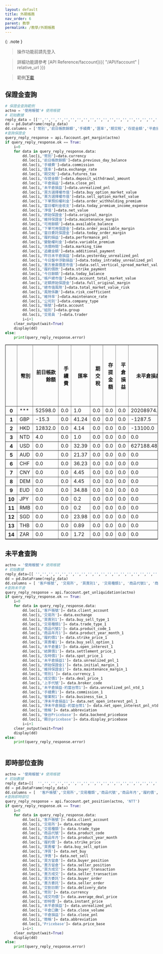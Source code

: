 ```yaml
---
layout: default
title: 外期帳務
nav_order: 6
parent: 教學
permalink: /教學/外期帳務
--- 
```

{: .note }
> 操作功能前請先登入

> 詳細功能請參考 [API Reference/faccount]({{ "/API/faccount" | relative_url }})

> 範例[下載](sample/外期帳務範例.ipynb)

## 保證金查詢

```python
# 保證金查詢範例
actno = '使用帳號'# 使用帳號
# 初始數據
reply_data = [['','','','','','','','','','','','','','','','','','','','','','','','','','','','','','','','','','','','']]
dd = pd.DataFrame(reply_data)
dd.columns = ['幣別','前日帳款餘額','手續費','匯率','期交稅','存提金額','平倉損益','未平倉損益','買方選擇權市值','賣方選擇權市值','下單預扣權利金','當日權利金收支','淨值','原始保證金','維持保證金','可用餘額','下單可用保證金','當日委託保證金','履約損益','變動權利金','洗價時間','追繳金額','昨日未平倉損益','今日盤中浮動損益','賣方垂直價差市值','履約價款','今日餘額','帳戶總市值','足額原始保證金','總市值風險','風險係數','維持率','公司別','帳號','組別','交易員']
#查詢保證金
query_reply_response = api.faccount.get_margin(actno)
if query_reply_response.ok == True:
    i=0
    for data in query_reply_response.data:   
        dd.loc[i,'幣別']=data.currency
        dd.loc[i,'前日帳款餘額']=data.previous_day_balance
        dd.loc[i,'手續費']=data.commission
        dd.loc[i,'匯率']=data.exchange_rate
        dd.loc[i,'期交稅']=data.futures_tax
        dd.loc[i,'存提金額']=data.deposit_withdrawal_amount
        dd.loc[i,'平倉損益']=data.close_pnl
        dd.loc[i,'未平倉損益']=data.unrealized_pnl
        dd.loc[i,'買方選擇權市值']=data.buy_option_market_value
        dd.loc[i,'賣方選擇權市值']=data.sell_option_market_value
        dd.loc[i,'下單預扣權利金']=data.order_withholding_premium
        dd.loc[i,'當日權利金收支']=data.today_premium_income_expense
        dd.loc[i,'淨值']=data.net_value
        dd.loc[i,'原始保證金']=data.original_margin
        dd.loc[i,'維持保證金']=data.maintenance_margin
        dd.loc[i,'可用餘額']=data.available_balance
        dd.loc[i,'下單可用保證金']=data.order_available_margin
        dd.loc[i,'當日委託保證金']=data.today_order_margin
        dd.loc[i,'履約損益']=data.performance_pnl
        dd.loc[i,'變動權利金']=data.variable_premium
        dd.loc[i,'洗價時間']=data.marking_time
        dd.loc[i,'追繳金額']=data.additional_payment
        dd.loc[i,'昨日未平倉損益']=data.yesterday_unrealized_pnl
        dd.loc[i,'今日盤中浮動損益']=data.today_intraday_unrealized_pnl
        dd.loc[i,'賣方垂直價差市值']=data.sell_vertical_spread_market_value
        dd.loc[i,'履約價款']=data.strike_payment
        dd.loc[i,'今日餘額']=data.today_balance
        dd.loc[i,'帳戶總市值']=data.account_total_market_value
        dd.loc[i,'足額原始保證金']=data.full_original_margin
        dd.loc[i,'總市值風險']=data.total_market_value_risk
        dd.loc[i,'風險係數']=data.risk_coefficient
        dd.loc[i,'維持率']=data.maintenance_rate
        dd.loc[i,'公司別']=data.company_type
        dd.loc[i,'帳號']=data.account
        dd.loc[i,'組別']=data.group
        dd.loc[i,'交易員 ']=data.trader 
        i=i+1 
    clear_output(wait=True)
    display(dd)
else:
    print(query_reply_response.error)

```


<div>
<style scoped>
    .dataframe tbody tr th:only-of-type {
        vertical-align: middle;
    }

    .dataframe tbody tr th {
        vertical-align: top;
    }

    .dataframe thead th {
        text-align: right;
    }
</style>
<table border="1" class="dataframe">
  <thead>
    <tr style="text-align: right;">
      <th></th>
      <th>幣別</th>
      <th>前日帳款餘額</th>
      <th>手續費</th>
      <th>匯率</th>
      <th>期交稅</th>
      <th>存提金額</th>
      <th>平倉損益</th>
      <th>未平倉損益</th>
      <th>買方選擇權市值</th>
      <th>賣方選擇權市值</th>
      <th>下單預扣權利金</th>
      <th>當日權利金收支</th>
      <th>淨值</th>
      <th>原始保證金</th>
      <th>維持保證金</th>
      <th>可用餘額</th>
      <th>下單可用保證金</th>
      <th>當日委託保證金</th>
      <th>履約損益</th>
      <th>變動權利金</th>
      <th>洗價時間</th>
      <th>追繳金額</th>
      <th>昨日未平倉損益</th>
      <th>今日盤中浮動損益</th>
      <th>賣方垂直價差市值</th>
      <th>履約價款</th>
      <th>今日餘額</th>
      <th>帳戶總市值</th>
      <th>足額原始保證金</th>
      <th>總市值風險</th>
      <th>風險係數</th>
      <th>維持率</th>
      <th>公司別</th>
      <th>帳號</th>
      <th>組別</th>
      <th>交易員</th>
      <th>交易員</th>
    </tr>
  </thead>
  <tbody>
    <tr>
      <th>0</th>
      <td>***</td>
      <td>52598.0</td>
      <td>0.0</td>
      <td>1.0</td>
      <td>0.0</td>
      <td>0.0</td>
      <td>0.0</td>
      <td>20208974.0</td>
      <td>0.0</td>
      <td>0.0</td>
      <td>0.0</td>
      <td>0.0</td>
      <td>20261572.0</td>
      <td>145954289.0</td>
      <td>132328122.0</td>
      <td>-145901691.0</td>
      <td>0.0</td>
      <td>0.0</td>
      <td>0.0</td>
      <td>0.0</td>
      <td>000000</td>
      <td>-125692717.0</td>
      <td>0.0</td>
      <td>20208974.0</td>
      <td>0.0</td>
      <td>0.0</td>
      <td>52598.0</td>
      <td>20261572.0</td>
      <td>145954289.0</td>
      <td>13.88</td>
      <td>13.88</td>
      <td>15.31</td>
      <td>F008000</td>
      <td>9808401</td>
      <td></td>
      <td></td>
      <td></td>
    </tr>
    <tr>
      <th>1</th>
      <td>GBP</td>
      <td>-15.3</td>
      <td>0.0</td>
      <td>41.24</td>
      <td>0.0</td>
      <td>0.0</td>
      <td>0.0</td>
      <td>-1287.5</td>
      <td>0.0</td>
      <td>0.0</td>
      <td>0.0</td>
      <td>0.0</td>
      <td>-1302.8</td>
      <td>2640.0</td>
      <td>2400.0</td>
      <td>-3942.8</td>
      <td>0.0</td>
      <td>0.0</td>
      <td>0.0</td>
      <td>0.0</td>
      <td>094743</td>
      <td>-3942.8</td>
      <td>0.0</td>
      <td>-1287.5</td>
      <td>0.0</td>
      <td>0.0</td>
      <td>-15.3</td>
      <td>-1302.8</td>
      <td>2640.0</td>
      <td>-49.35</td>
      <td>-49.35</td>
      <td>-54.28</td>
      <td>F008000</td>
      <td>9808401</td>
      <td></td>
      <td>NaN</td>
      <td></td>
    </tr>
    <tr>
      <th>2</th>
      <td>HKD</td>
      <td>12832.0</td>
      <td>0.0</td>
      <td>4.14</td>
      <td>0.0</td>
      <td>0.0</td>
      <td>0.0</td>
      <td>-13100.0</td>
      <td>0.0</td>
      <td>0.0</td>
      <td>0.0</td>
      <td>0.0</td>
      <td>-268.0</td>
      <td>192850.0</td>
      <td>154280.0</td>
      <td>-193118.0</td>
      <td>0.0</td>
      <td>0.0</td>
      <td>0.0</td>
      <td>0.0</td>
      <td>140909</td>
      <td>-193118.0</td>
      <td>0.0</td>
      <td>-13100.0</td>
      <td>0.0</td>
      <td>0.0</td>
      <td>12832.0</td>
      <td>-268.0</td>
      <td>192850.0</td>
      <td>-0.14</td>
      <td>-0.14</td>
      <td>-0.17</td>
      <td>F008000</td>
      <td>9808401</td>
      <td></td>
      <td>NaN</td>
      <td></td>
    </tr>
    <tr>
      <th>3</th>
      <td>NTD</td>
      <td>4.0</td>
      <td>0.0</td>
      <td>1.0</td>
      <td>0.0</td>
      <td>0.0</td>
      <td>0.0</td>
      <td>0.0</td>
      <td>0.0</td>
      <td>0.0</td>
      <td>0.0</td>
      <td>0.0</td>
      <td>4.0</td>
      <td>0.0</td>
      <td>0.0</td>
      <td>4.0</td>
      <td>0.0</td>
      <td>0.0</td>
      <td>0.0</td>
      <td>0.0</td>
      <td>000000</td>
      <td>4.0</td>
      <td>0.0</td>
      <td>0.0</td>
      <td>0.0</td>
      <td>0.0</td>
      <td>4.0</td>
      <td>4.0</td>
      <td>0.0</td>
      <td>9999.99</td>
      <td>9999.99</td>
      <td>0.0</td>
      <td>F008000</td>
      <td>9808401</td>
      <td></td>
      <td>NaN</td>
      <td></td>
    </tr>
    <tr>
      <th>4</th>
      <td>USD</td>
      <td>0.0</td>
      <td>0.0</td>
      <td>32.39</td>
      <td>0.0</td>
      <td>0.0</td>
      <td>0.0</td>
      <td>627188.48</td>
      <td>0.0</td>
      <td>0.0</td>
      <td>0.0</td>
      <td>0.0</td>
      <td>627188.48</td>
      <td>4477699.0</td>
      <td>4062290.0</td>
      <td>-4477699.0</td>
      <td>0.0</td>
      <td>0.0</td>
      <td>0.0</td>
      <td>0.0</td>
      <td>140909</td>
      <td>-3850510.52</td>
      <td>0.0</td>
      <td>627188.48</td>
      <td>0.0</td>
      <td>0.0</td>
      <td>0.0</td>
      <td>627188.48</td>
      <td>4477699.0</td>
      <td>14.01</td>
      <td>14.01</td>
      <td>15.44</td>
      <td>F008000</td>
      <td>9808401</td>
      <td></td>
      <td>NaN</td>
      <td></td>
    </tr>
    <tr>
      <th>5</th>
      <td>AUD</td>
      <td>0.0</td>
      <td>0.0</td>
      <td>21.37</td>
      <td>0.0</td>
      <td>0.0</td>
      <td>0.0</td>
      <td>0.0</td>
      <td>0.0</td>
      <td>0.0</td>
      <td>0.0</td>
      <td>0.0</td>
      <td>0.0</td>
      <td>0.0</td>
      <td>0.0</td>
      <td>0.0</td>
      <td>0.0</td>
      <td>0.0</td>
      <td>0.0</td>
      <td>0.0</td>
      <td>000000</td>
      <td>0.0</td>
      <td>0.0</td>
      <td>0.0</td>
      <td>0.0</td>
      <td>0.0</td>
      <td>0.0</td>
      <td>0.0</td>
      <td>0.0</td>
      <td>0.0</td>
      <td>0.0</td>
      <td>0.0</td>
      <td>F008000</td>
      <td>9808401</td>
      <td></td>
      <td>NaN</td>
      <td></td>
    </tr>
    <tr>
      <th>6</th>
      <td>CHF</td>
      <td>0.0</td>
      <td>0.0</td>
      <td>36.23</td>
      <td>0.0</td>
      <td>0.0</td>
      <td>0.0</td>
      <td>0.0</td>
      <td>0.0</td>
      <td>0.0</td>
      <td>0.0</td>
      <td>0.0</td>
      <td>0.0</td>
      <td>0.0</td>
      <td>0.0</td>
      <td>0.0</td>
      <td>0.0</td>
      <td>0.0</td>
      <td>0.0</td>
      <td>0.0</td>
      <td>000000</td>
      <td>0.0</td>
      <td>0.0</td>
      <td>0.0</td>
      <td>0.0</td>
      <td>0.0</td>
      <td>0.0</td>
      <td>0.0</td>
      <td>0.0</td>
      <td>0.0</td>
      <td>0.0</td>
      <td>0.0</td>
      <td>F008000</td>
      <td>9808401</td>
      <td></td>
      <td>NaN</td>
      <td></td>
    </tr>
    <tr>
      <th>7</th>
      <td>CNY</td>
      <td>0.0</td>
      <td>0.0</td>
      <td>4.45</td>
      <td>0.0</td>
      <td>0.0</td>
      <td>0.0</td>
      <td>0.0</td>
      <td>0.0</td>
      <td>0.0</td>
      <td>0.0</td>
      <td>0.0</td>
      <td>0.0</td>
      <td>0.0</td>
      <td>0.0</td>
      <td>0.0</td>
      <td>0.0</td>
      <td>0.0</td>
      <td>0.0</td>
      <td>0.0</td>
      <td>000000</td>
      <td>0.0</td>
      <td>0.0</td>
      <td>0.0</td>
      <td>0.0</td>
      <td>0.0</td>
      <td>0.0</td>
      <td>0.0</td>
      <td>0.0</td>
      <td>0.0</td>
      <td>0.0</td>
      <td>0.0</td>
      <td>F008000</td>
      <td>9808401</td>
      <td></td>
      <td>NaN</td>
      <td></td>
    </tr>
    <tr>
      <th>8</th>
      <td>DEM</td>
      <td>0.0</td>
      <td>0.0</td>
      <td>4.45</td>
      <td>0.0</td>
      <td>0.0</td>
      <td>0.0</td>
      <td>0.0</td>
      <td>0.0</td>
      <td>0.0</td>
      <td>0.0</td>
      <td>0.0</td>
      <td>0.0</td>
      <td>0.0</td>
      <td>0.0</td>
      <td>0.0</td>
      <td>0.0</td>
      <td>0.0</td>
      <td>0.0</td>
      <td>0.0</td>
      <td>000000</td>
      <td>0.0</td>
      <td>0.0</td>
      <td>0.0</td>
      <td>0.0</td>
      <td>0.0</td>
      <td>0.0</td>
      <td>0.0</td>
      <td>0.0</td>
      <td>0.0</td>
      <td>0.0</td>
      <td>0.0</td>
      <td>F008000</td>
      <td>9808401</td>
      <td></td>
      <td>NaN</td>
      <td></td>
    </tr>
    <tr>
      <th>9</th>
      <td>EUD</td>
      <td>0.0</td>
      <td>0.0</td>
      <td>34.88</td>
      <td>0.0</td>
      <td>0.0</td>
      <td>0.0</td>
      <td>0.0</td>
      <td>0.0</td>
      <td>0.0</td>
      <td>0.0</td>
      <td>0.0</td>
      <td>0.0</td>
      <td>0.0</td>
      <td>0.0</td>
      <td>0.0</td>
      <td>0.0</td>
      <td>0.0</td>
      <td>0.0</td>
      <td>0.0</td>
      <td>000000</td>
      <td>0.0</td>
      <td>0.0</td>
      <td>0.0</td>
      <td>0.0</td>
      <td>0.0</td>
      <td>0.0</td>
      <td>0.0</td>
      <td>0.0</td>
      <td>0.0</td>
      <td>0.0</td>
      <td>0.0</td>
      <td>F008000</td>
      <td>9808401</td>
      <td></td>
      <td>NaN</td>
      <td></td>
    </tr>
    <tr>
      <th>10</th>
      <td>JPY</td>
      <td>0.0</td>
      <td>0.0</td>
      <td>0.2</td>
      <td>0.0</td>
      <td>0.0</td>
      <td>0.0</td>
      <td>0.0</td>
      <td>0.0</td>
      <td>0.0</td>
      <td>0.0</td>
      <td>0.0</td>
      <td>0.0</td>
      <td>0.0</td>
      <td>0.0</td>
      <td>0.0</td>
      <td>0.0</td>
      <td>0.0</td>
      <td>0.0</td>
      <td>0.0</td>
      <td>000000</td>
      <td>0.0</td>
      <td>0.0</td>
      <td>0.0</td>
      <td>0.0</td>
      <td>0.0</td>
      <td>0.0</td>
      <td>0.0</td>
      <td>0.0</td>
      <td>0.0</td>
      <td>0.0</td>
      <td>0.0</td>
      <td>F008000</td>
      <td>9808401</td>
      <td></td>
      <td>NaN</td>
      <td></td>
    </tr>
    <tr>
      <th>11</th>
      <td>RMB</td>
      <td>0.0</td>
      <td>0.0</td>
      <td>0.2</td>
      <td>0.0</td>
      <td>0.0</td>
      <td>0.0</td>
      <td>0.0</td>
      <td>0.0</td>
      <td>0.0</td>
      <td>0.0</td>
      <td>0.0</td>
      <td>0.0</td>
      <td>0.0</td>
      <td>0.0</td>
      <td>0.0</td>
      <td>0.0</td>
      <td>0.0</td>
      <td>0.0</td>
      <td>0.0</td>
      <td>000000</td>
      <td>0.0</td>
      <td>0.0</td>
      <td>0.0</td>
      <td>0.0</td>
      <td>0.0</td>
      <td>0.0</td>
      <td>0.0</td>
      <td>0.0</td>
      <td>0.0</td>
      <td>0.0</td>
      <td>0.0</td>
      <td>F008000</td>
      <td>9808401</td>
      <td></td>
      <td>NaN</td>
      <td></td>
    </tr>
    <tr>
      <th>12</th>
      <td>SGD</td>
      <td>0.0</td>
      <td>0.0</td>
      <td>23.98</td>
      <td>0.0</td>
      <td>0.0</td>
      <td>0.0</td>
      <td>0.0</td>
      <td>0.0</td>
      <td>0.0</td>
      <td>0.0</td>
      <td>0.0</td>
      <td>0.0</td>
      <td>0.0</td>
      <td>0.0</td>
      <td>0.0</td>
      <td>0.0</td>
      <td>0.0</td>
      <td>0.0</td>
      <td>0.0</td>
      <td>000000</td>
      <td>0.0</td>
      <td>0.0</td>
      <td>0.0</td>
      <td>0.0</td>
      <td>0.0</td>
      <td>0.0</td>
      <td>0.0</td>
      <td>0.0</td>
      <td>0.0</td>
      <td>0.0</td>
      <td>0.0</td>
      <td>F008000</td>
      <td>9808401</td>
      <td></td>
      <td>NaN</td>
      <td></td>
    </tr>
    <tr>
      <th>13</th>
      <td>THB</td>
      <td>0.0</td>
      <td>0.0</td>
      <td>0.89</td>
      <td>0.0</td>
      <td>0.0</td>
      <td>0.0</td>
      <td>0.0</td>
      <td>0.0</td>
      <td>0.0</td>
      <td>0.0</td>
      <td>0.0</td>
      <td>0.0</td>
      <td>0.0</td>
      <td>0.0</td>
      <td>0.0</td>
      <td>0.0</td>
      <td>0.0</td>
      <td>0.0</td>
      <td>0.0</td>
      <td>000000</td>
      <td>0.0</td>
      <td>0.0</td>
      <td>0.0</td>
      <td>0.0</td>
      <td>0.0</td>
      <td>0.0</td>
      <td>0.0</td>
      <td>0.0</td>
      <td>0.0</td>
      <td>0.0</td>
      <td>0.0</td>
      <td>F008000</td>
      <td>9808401</td>
      <td></td>
      <td>NaN</td>
      <td></td>
    </tr>
    <tr>
      <th>14</th>
      <td>ZAR</td>
      <td>0.0</td>
      <td>0.0</td>
      <td>1.72</td>
      <td>0.0</td>
      <td>0.0</td>
      <td>0.0</td>
      <td>0.0</td>
      <td>0.0</td>
      <td>0.0</td>
      <td>0.0</td>
      <td>0.0</td>
      <td>0.0</td>
      <td>0.0</td>
      <td>0.0</td>
      <td>0.0</td>
      <td>0.0</td>
      <td>0.0</td>
      <td>0.0</td>
      <td>0.0</td>
      <td>000000</td>
      <td>0.0</td>
      <td>0.0</td>
      <td>0.0</td>
      <td>0.0</td>
      <td>0.0</td>
      <td>0.0</td>
      <td>0.0</td>
      <td>0.0</td>
      <td>0.0</td>
      <td>0.0</td>
      <td>0.0</td>
      <td>F008000</td>
      <td>9808401</td>
      <td></td>
      <td>NaN</td>
      <td></td>
    </tr>
  </tbody>
</table>
</div>

## 未平倉查詢

```python
actno = '使用帳號'# 使用帳號
# 初始數據
reply_data=[[ '','','','','','','','','','','','','','','','','','','','','','','','','']]
dd = pd.DataFrame(reply_data)
dd.columns = [ '客戶帳號', '交易所', '買賣別1', '交易種類1', '商品代號1', '商品年月1', '履約價1', '買賣權1', '未平倉量1', '結算價1', '及時價1', '未平倉損益1', '原始保證金1', '維持保證金1', '幣別1', '成交價1', '上手代號', '未平倉損益-約當台幣1', '手續費1', '營業稅1', '淨未平倉損益1', '淨未平倉損益-約當台幣1', '簡稱', '後台Pricebase', '顯示pricebase']
#查詢未平倉
query_reply_response = api.faccount.get_unliquidation(actno)
if query_reply_response.ok == True:
    i=0
    for data in query_reply_response.data:   
        dd.loc[i,'客戶帳號']= data.client_account
        dd.loc[i,'交易所']= data.exchange
        dd.loc[i,'買賣別1']= data.buy_sell_type_1
        dd.loc[i,'交易種類1']= data.trade_type_1
        dd.loc[i,'商品代號1']= data.product_code_1
        dd.loc[i,'商品年月1']= data.product_year_month_1
        dd.loc[i,'履約價1']= data.strike_price_1
        dd.loc[i,'買賣權1']= data.buy_sell_option_1
        dd.loc[i,'未平倉量1']= data.open_interest_1
        dd.loc[i,'結算價1']= data.settlement_price_1
        dd.loc[i,'及時價1']= data.spot_price_1
        dd.loc[i,'未平倉損益1']= data.unrealized_pnl_1
        dd.loc[i,'原始保證金1']= data.initial_margin_1
        dd.loc[i,'維持保證金1']= data.maintenance_margin_1
        dd.loc[i,'幣別1']= data.currency_1
        dd.loc[i,'成交價1']= data.deal_price_1
        dd.loc[i,'上手代號']= data.broker_code
        dd.loc[i,'未平倉損益-約當台幣1']= data.unrealized_pnl_ntd_1
        dd.loc[i,'手續費1']= data.commission_1
        dd.loc[i,'營業稅1']= data.business_tax_1
        dd.loc[i,'淨未平倉損益1']= data.net_open_interest_pnl_1
        dd.loc[i,'淨未平倉損益-約當台幣1']= data.net_open_interest_pnl_ntd_1 
        dd.loc[i,'簡稱']= data.abbreviation
        dd.loc[i,'後台Pricebase']= data.backend_pricebase
        dd.loc[i,'顯示pricebase']= data.display_pricebase
        i=i+1  
    clear_output(wait=True)
    display(dd)
else:
    print(query_reply_response.error) 



```

## 即時部位查詢

```python
actno = '使用帳號'# 使用帳號
# 初始數據
reply_data=[[  '','','','','','','','','','','','','','','','','','','','','','','','']]
dd = pd.DataFrame(reply_data)
dd.columns = [  '客戶帳號','交易所','交易種類','商品代號','商品年月','履約價','買賣權','淨買','淨賣','買方留倉','賣方留倉','買方成交','賣方成交','買方委託','賣方委託','交割日期','幣別','成交均價','即時價','未平倉損益','平倉口數','平倉損益','簡稱','Pricebase']
#查詢即時部位
query_reply_response = api.faccount.get_position(actno, 'NTT')
if query_reply_response.ok == True:
    i=0
    for data in query_reply_response.data:    
        dd.loc[i,'客戶帳號']= data.client_account
        dd.loc[i,'交易所']= data.exchange
        dd.loc[i,'交易種類']= data.trade_type
        dd.loc[i,'商品代號']= data.product_code
        dd.loc[i,'商品年月']= data.product_year_month
        dd.loc[i,'履約價']= data.strike_price
        dd.loc[i,'買賣權']= data.buy_sell_option
        dd.loc[i,'淨買']= data.net_buy
        dd.loc[i,'淨賣']= data.net_sell
        dd.loc[i,'買方留倉']= data.buyer_position
        dd.loc[i,'賣方留倉']= data.seller_position
        dd.loc[i,'買方成交']= data.buyer_transaction
        dd.loc[i,'賣方成交']= data.seller_transaction
        dd.loc[i,'買方委託']= data.buyer_order
        dd.loc[i,'賣方委託']= data.seller_order
        dd.loc[i,'交割日期']= data.delivery_date
        dd.loc[i,'幣別']= data.currency
        dd.loc[i,'成交均價']= data.average_deal_price
        dd.loc[i,'即時價']= data.instant_price
        dd.loc[i,'未平倉損益']= data.unrealized_pnl
        dd.loc[i,'平倉口數']= data.close_volume
        dd.loc[i,'平倉損益']= data.close_pnl 
        dd.loc[i,'簡稱']= data.abbreviation
        dd.loc[i,'Pricebase']= data.price_base 
        i=i+1  
    clear_output(wait=True)
    display(dd)
else:
    print(query_reply_response.error) 


```

 

